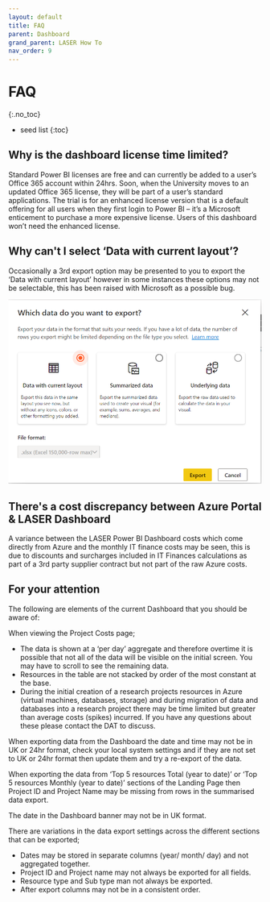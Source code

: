 ```yaml
---
layout: default
title: FAQ
parent: Dashboard
grand_parent: LASER How To
nav_order: 9
---
```


# FAQ
{:.no_toc}

* seed list
{:toc}

## Why is the dashboard license time limited?

Standard Power BI licenses are free and can currently be added to a user’s Office 365 account within 24hrs. Soon, when the University moves to an updated Office 365 license, they will be part of a user’s standard applications.
The trial is for an enhanced license version that is a default offering for all users when they first login to Power BI – it’s a Microsoft enticement to purchase a more expensive license. Users of this dashboard won’t need the enhanced license.

## Why can't I select ‘Data with current layout’?

Occasionally a 3rd export option may be presented to you to export the ‘Data with current layout’ however in some instances these options may not be selectable, this has been raised with Microsoft as a possible bug.

![Third Party Option](../../../images/dashboard/dashboard_faq_third_party.png)

## There's a cost discrepancy between Azure Portal & LASER Dashboard

A variance between the LASER Power BI Dashboard costs which come directly from Azure and the monthly IT finance costs may be seen, this is due to discounts and surcharges included in IT Finances calculations as part of a 3rd party supplier contract but not part of the raw Azure costs.

## For your attention

The following are elements of the current Dashboard that you should be aware of:

When viewing the Project Costs page;
- The data is shown at a ‘per day’ aggregate and therefore overtime it is possible that not all of the data will be visible on the initial screen. You may have to scroll to see the remaining data.
- Resources in the table are not stacked by order of the most constant at the base.
- During the initial creation of a research projects resources in Azure (virtual machines, databases, storage) and during migration of data and databases into a research project there may be time limited but greater than average costs (spikes) incurred. If you have any questions about these please contact the DAT to discuss.

When exporting data from the Dashboard the date and time may not be in UK or 24hr format, check your local system settings and if they are not set to UK or 24hr format then update them and try a re-export of the data.

When exporting the data from ‘Top 5 resources Total (year to date)’ or ‘Top 5 resources Monthly (year to date)’ sections of the Landing Page then Project ID and Project Name may be missing from rows in the summarised data export.

The date in the Dashboard banner may not be in UK format.

There are variations in the data export settings across the different sections that can be exported;
- Dates may be stored in separate columns (year/ month/ day) and not aggregated together.
- Project ID and Project name may not always be exported for all fields.
- Resource type and Sub type man not always be exported.
- After export columns may not be in a consistent order.
